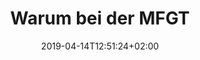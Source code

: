 ---
title: "Warum bei der MFGT"
date: 2019-04-14T12:51:24+02:00
draft: false
weight: 1
image: /img/uploads/flugschule-warum-mfgt.jpg
description: >
  Lorem ipsum dolor sit amet, consetetur sadipscing elitr, sed diam
  nonumy eirmod tempor invidunt ut labore et dolore magna aliquyam
  erat, sed diam voluptua. At vero eos et accusam et justo duo dolores
  et ea rebum. Stet clita kasd gubergren, no sea takimata sanctus est
  Lorem ipsum dolor sit amet. Lorem ipsum dolor sit amet, consetetur
  sadipscing elitr, sed diam nonumy eirmod tempor invidunt ut labore
  et dolore magna aliquyam erat, sed diam voluptua.
---